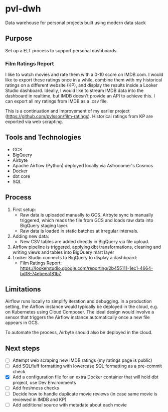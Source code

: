 # pvl-dwh
Data warehouse for personal projects built using modern data stack

## Purpose
Set up a ELT process to support personal dashboards.

### Film Ratings Report
I like to watch movies and rate them with a 0-10 score on IMDB.com. I would like to export these ratings once in a while, combine them with my historical ratings on a different website (KP), and display the results inside a Looker Studio dashboard. Ideally, I would like to stream IMDB data into the dashboard in realtime, but IMDB doesn't provide an API to achieve this. I can export all my ratings from IMDB as a .csv file.

This is a continuation and improvement of my earlier project (https://github.com/pvlsson/film-ratings). Historical ratings from KP are exported via web scrapting.

## Tools and Technologies
- GCS
- BigQuery
- Airbyte
- Apache Airflow (Python) deployed locally via Astronomer's Cosmos
- Docker
- dbt core
- SQL

## Process
1. First setup:
    - Raw data is uploaded manually to GCS. Airbyte sync is manually triggered, which reads the file from GCS and loads raw data into BigQuery staging layer.
    - Raw data is loaded in static batches at irregular intervals.
2. Adding new data:
    - New CSV tables are added directly in BigQuery via file upload.
3. Airflow pipeline is triggered, applying dbt transformations, cleaning and writing views and tables into BigQuery mart layer
4. Looker Studio connects to BigQuery to display a dashboard:
    - Film Ratings Report: https://lookerstudio.google.com/reporting/2b455111-1ec1-4664-bdf8-74ebeea181b7

## Limitations
Airflow runs locally to simplify iteration and debugging. In a production setting, the Airflow instance would typically be deployed in the cloud, e.g. on Kubernetes using Cloud Composer. The ideal design would involve a sensor that triggers the Airflow instance automatically once a new file appears in GCS.

To automate the process, Airbyte should also be deployed in the cloud.

## Next steps
- [ ] Attempt web scraping new IMDB ratings (my ratings page is public)
- [ ] Add SQLfluff formatting with lowercase SQL formatting as a pre-commit check
- [x] Add a configuration file for an extra Docker container that will hold dbt project, use Dev Environments
- [ ] Add freshness checks
- [ ] Decide how to handle duplicate movie reviews (in case same movie is reviewed in IMDB and KP)
- [ ] Add additional source with metadate about each movie